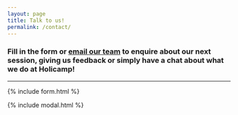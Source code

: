 ```yaml
---
layout: page
title: Talk to us!
permalink: /contact/
---
```


### Fill in the form or [email our team](mailto:{{site.email}}) to enquire about our next session, giving us feedback or simply have a chat about what we do at Holicamp!

---

{% include form.html %}

{% include modal.html %}
